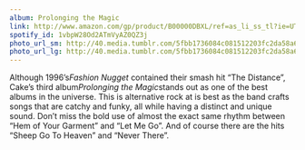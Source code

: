 ```yaml
---
album: Prolonging the Magic
link: http://www.amazon.com/gp/product/B00000DBXL/ref=as_li_ss_tl?ie=UTF8&amp;camp=1789&amp;creative=390957&amp;creativeASIN=B00000DBXL&amp;linkCode=as2&amp;tag=besalbintheun-20
spotify_id: 1vbpW28Od2ATmVyAZ0QZ3j
photo_url_sm: http://40.media.tumblr.com/5fbb1736084c081512203fc2da58a698/tumblr_mimz23g1GO1rsqbe7o1_100.jpg
photo_url_lg: http://40.media.tumblr.com/5fbb1736084c081512203fc2da58a698/tumblr_mimz23g1GO1rsqbe7o1_400.jpg
---
```

Although 1996’s*Fashion Nugget* contained their smash hit “The Distance”, Cake’s third album*Prolonging the Magic*stands out as one of the best albums in the universe. This is alternative rock at is best as the band crafts songs that are catchy and funky, all while having a distinct and unique sound. Don’t miss the bold use of almost the exact same rhythm between “Hem of Your Garment” and “Let Me Go”. And of course there are the hits “Sheep Go To Heaven” and “Never There”.